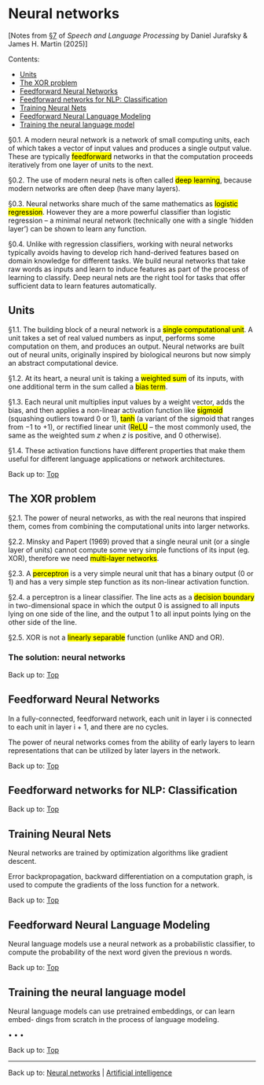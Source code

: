 # Neural networks

\[Notes from [§7](https://web.stanford.edu/~jurafsky/slp3/7.pdf) of *Speech and Language Processing* by Daniel Jurafsky & James H. Martin (2025)\]

Contents:
- [Units](#units)
- [The XOR problem](#the-xor-problem)
- [Feedforward Neural Networks](#feedforward-neural-networks)
- [Feedforward networks for NLP: Classification](#feedforward-networks-for-nlp-classification)
- [Training Neural Nets](#training-neural-nets)
- [Feedforward Neural Language Modeling](#feedforward-neural-language-modeling)
- [Training the neural language model](#training-the-neural-language-model)

§0.1. A modern neural network is a network of small computing units, each of which takes a vector of input values and produces a single output value. These are typically <mark>feedforward</mark> networks in that the computation proceeds iteratively from one layer of units to the next. 

§0.2. The use of modern neural nets is often called <mark>deep learning</mark>, because modern networks are often deep (have many layers).

§0.3. Neural networks share much of the same mathematics as <mark>logistic regression</mark>. However they are a more powerful classifier than logistic regression – a minimal neural network (technically one with a single ‘hidden layer’) can be shown to learn any function.

§0.4. Unlike with regression classifiers, working with neural networks typically avoids having to develop rich hand-derived features based on domain knowledge for different tasks. We build neural networks that take raw words as inputs and learn to induce features as part of the process of learning to classify. Deep neural nets are the right tool for tasks that offer sufficient data to learn features automatically.

## Units

§1.1. The building block of a neural network is a <mark>single computational unit</mark>. A unit takes a set of real valued numbers as input, performs some computation on them, and produces an output. Neural networks are built out of neural units, originally inspired by biological neurons but now simply an abstract computational device.

§1.2. At its heart, a neural unit is taking a <mark>weighted sum</mark> of its inputs, with one additional term in the sum called a <mark>bias term</mark>. 

§1.3. Each neural unit multiplies input values by a weight vector, adds the bias, and then applies a non-linear activation function like <mark>sigmoid</mark> (squashing outliers toward $0$ or $1$), <mark>tanh</mark> (a variant of the sigmoid that ranges from $-1$ to $+1$), or rectified linear unit (<mark>ReLU</mark> – the most commonly used, the same as the weighted sum $z$ when $z$ is positive, and $0$ otherwise).

§1.4. These activation functions have different properties that make them useful for different language applications or network architectures.

Back up to: [Top](#)

## The XOR problem

§2.1. The power of neural networks, as with the real neurons that inspired them, comes from combining the computational units into larger networks.

§2.2. Minsky and Papert (1969) proved that a single neural unit (or a single layer of units) cannot compute some very simple functions of its input (eg. XOR), therefore we need <mark>multi-layer networks</mark>. 

§2.3. A <mark>perceptron</mark> is a very simple neural unit that has a binary output ($0$ or $1$) and has a very simple step function as its non-linear activation function.

§2.4. a perceptron is a linear classifier. The line acts as a <mark>decision boundary</mark> in two-dimensional space in which the output $0$ is assigned to all inputs lying on one side of the line, and the output $1$ to all input points lying on the other side of the line.

§2.5. XOR is not a <mark>linearly separable</mark> function (unlike AND and OR). 

### The solution: neural networks

Back up to: [Top](#)

## Feedforward Neural Networks

In a fully-connected, feedforward network, each unit in layer i is connected to each unit in layer i + 1, and there are no cycles.

The power of neural networks comes from the ability of early layers to learn representations that can be utilized by later layers in the network.

Back up to: [Top](#)

## Feedforward networks for NLP: Classification

Back up to: [Top](#)

## Training Neural Nets

Neural networks are trained by optimization algorithms like gradient descent.

Error backpropagation, backward differentiation on a computation graph, is used to compute the gradients of the loss function for a network.

Back up to: [Top](#)

## Feedforward Neural Language Modeling

Neural language models use a neural network as a probabilistic classifier, to compute the probability of the next word given the previous n words.

Back up to: [Top](#)

## Training the neural language model

Neural language models can use pretrained embeddings, or can learn embed- dings from scratch in the process of language modeling.

• 
• 
• 


Back up to: [Top](#)

----

Back up to: [Neural networks](index.md) | [Artificial intelligence](../index.md)

